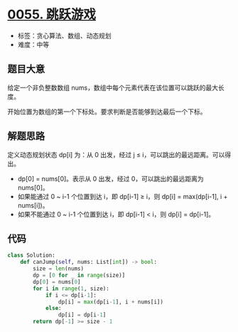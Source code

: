 # [0055. 跳跃游戏](https://leetcode.cn/problems/jump-game/)

- 标签：贪心算法、数组、动态规划
- 难度：中等

## 题目大意

给定一个非负整数数组 nums，数组中每个元素代表在该位置可以跳跃的最大长度。

开始位置为数组的第一个下标处。要求判断是否能够到达最后一个下标。

## 解题思路

定义动态规划状态 dp[i] 为：从 0 出发，经过 j ≤ i，可以跳出的最远距离。可以得出。

- dp[0] = nums[0]。表示从 0 出发，经过 0，可以跳出的最远距离为 nums[0]。
- 如果能通过 0 ~ i-1 个位置到达 i，即 dp[i-1] ≥ i，则 dp[i] = max(dp[i-1], i + nums[i])。
- 如果不能通过 0 ~ i-1 个位置到达 i，即 dp[i-1] < i，则 dp[i] = dp[i-1]。

## 代码

```Python
class Solution:
    def canJump(self, nums: List[int]) -> bool:
        size = len(nums)
        dp = [0 for _ in range(size)]
        dp[0] = nums[0]
        for i in range(1, size):
            if i <= dp[i-1]:
                dp[i] = max(dp[i-1], i + nums[i])
            else:
                dp[i] = dp[i-1]
        return dp[-1] >= size - 1
```

